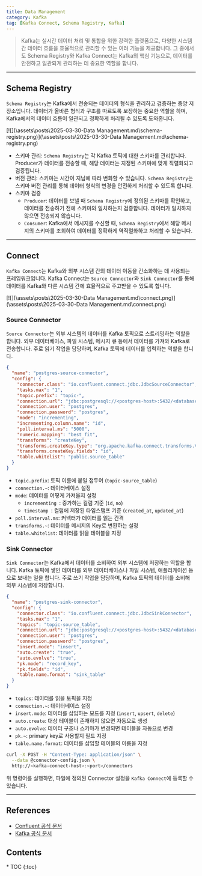 ```yaml
---
title: Data Management
category: Kafka
tag: [Kafka Connect, Schema Registry, Kafka]
---
```


> Kafka는 실시간 데이터 처리 및 통합을 위한 강력한 플랫폼으로, 다양한 시스템 간 데이터 흐름을 효율적으로 관리할 수 있는 여러 기능을 제공합니다. 그 중에서도 Schema Registry와 Kafka Connect는 Kafka의 핵심 기능으로, 데이터를 안전하고 일관되게 관리하는 데 중요한 역할을 합니다.

---

## Schema Registry
`Schema Registry`는 Kafka에서 전송되는 데이터의 형식을 관리하고 검증하는 중앙 저장소입니다. 데이터가 올바른 형식과 구조를 따르도록 보장하는 중요한 역할을 하며, Kafka에서의 데이터 흐름이 일관되고 정확하게 처리될 수 있도록 도와줍니다.

[![](\assets\posts\2025-03-30-Data Management.md\schema-registry.png)](\assets\posts\2025-03-30-Data Management.md\schema-registry.png)

- 스키마 관리: `Schema Registry`는 각 Kafka 토픽에 대한 스키마를 관리합니다. Producer가 데이터를 전송할 때, 해당 데이터는 지정된 스키마에 맞게 직렬화되고 검증됩니다.
- 버전 관리: 스키마는 시간이 지남에 따라 변화할 수 있습니다. `Schema Registry`는 스키마 버전 관리를 통해 데이터 형식의 변경을 안전하게 처리할 수 있도록 합니다. 
- 스키마 검증
  - `Producer`: 데이터를 보낼 때 `Schema Registry`에 정의된 스키마를 확인하고, 데이터를 전송하기 전에 스키마와 일치하는지 검증합니다. 데이터가 일치하지 않으면 전송되지 않습니다.
  - `Consumer`: Kafka에서 메시지를 수신할 때, `Schema Registry`에서 해당 메시지의 스키마를 조회하여 데이터를 정확하게 역직렬화하고 처리할 수 있습니다. 

---

## Connect
`Kafka Connect`는 Kafka와 외부 시스템 간의 데이터 이동을 간소화하는 데 사용되는 프레임워크입니다. Kafka Connect는 `Source Connector`와 `Sink Connector`를 통해 데이터를 Kafka와 다른 시스템 간에 효율적으로 주고받을 수 있도록 합니다.

[![](\assets\posts\2025-03-30-Data Management.md\connect.png)](\assets\posts\2025-03-30-Data Management.md\connect.png)

### Source Connector
`Source Connector`는 외부 시스템의 데이터를 Kafka 토픽으로 스트리밍하는 역할을 합니다. 외부 데이터베이스, 파일 시스템, 메시지 큐 등에서 데이터를 가져와 Kafka로 전송합니다. 주로 읽기 작업을 담당하며, Kafka 토픽에 데이터를 입력하는 역할을 합니다.

```json
{
  "name": "postgres-source-connector",  
  "config": {
    "connector.class": "io.confluent.connect.jdbc.JdbcSourceConnector",  
    "tasks.max": "1",  
    "topic.prefix": "topic-",  
    "connection.url": "jdbc:postgresql://<postgres-host>:5432/<database>",
    "connection.user": "postgres",
    "connection.password": "postgres",
    "mode": "incrementing",  
    "incrementing.column.name": "id",  
    "poll.interval.ms": "5000",  
    "numeric.mapping": "best_fit",  
    "transforms": "createKey",  
    "transforms.createKey.type": "org.apache.kafka.connect.transforms.ValueToKey",  
    "transforms.createKey.fields": "id",  
    "table.whitelist": "public.source_table"  
  }
}

```
- `topic.prefix`: 토픽 이름에 붙일 접두어 (`topic-source_table`)
- `connection.~`: 데이터베이스 설정
- `mode`: 데이터를 어떻게 가져올지 설정
  - `incrementing `: 증가하는 컬럼 기준 (`id`, `no`)
  - `timestamp `: 컬럼에 저장된 타임스탬프 기준 (`created_at`, `updated_at`)
- `poll.interval.ms`: 커넥터가 데이터를 읽는 간격
- `transforms.~`: 데이터를 메시지의 Key로 변환하는 설정
- `table.whitelist`: 데이터를 읽을 테이블을 지정

### Sink Connector
`Sink Connector`는 Kafka에서 데이터를 소비하여 외부 시스템에 저장하는 역할을 합니다. Kafka 토픽에 쌓인 데이터를 외부 데이터베이스나 파일 시스템, 애플리케이션 등으로 보내는 일을 합니다. 주로 쓰기 작업을 담당하며, Kafka 토픽의 데이터를 소비해 외부 시스템에 저장합니다.

```json
{
  "name": "postgres-sink-connector",  
  "config": {
    "connector.class": "io.confluent.connect.jdbc.JdbcSinkConnector", 
    "tasks.max": "1",  
    "topics": "topic-source_table",  
    "connection.url": "jdbc:postgresql://<postgres-host>:5432/<database>",
    "connection.user": "postgres",  
    "connection.password": "postgres", 
    "insert.mode": "insert",  
    "auto.create": "true",  
    "auto.evolve": "true",  
    "pk.mode": "record_key",  
    "pk.fields": "id",  
    "table.name.format": "sink_table"  
  }
}
```
- `topics`: 데이터를 읽을 토픽을 지정
- `connection.~`: 데이터베이스 설정
- `insert.mode`: 데이터를 삽입하는 모드를 지정 (`insert`, `upsert`, `delete`)
- `auto.create`: 대상 테이블이 존재하지 않으면 자동으로 생성
- `auto.evolve`: 데이터 구조나 스키마가 변경되면 테이블을 자동으로 변경
- `pk.~`: primary key로 사용할지 필드 지정
- `table.name.format`: 데이터를 삽입할 테이블의 이름을 지정

```bash
curl -X POST -H "Content-Type: application/json" \
  --data @connector-config.json \
  http://<kafka-connect-host>:<port>/connectors
```
위 명령어를 실행하면, 파일에 정의된 Connector 설정을 `Kafka Connect`에 등록할 수 있습니다.


---

## References
- [Confluent 공식 문서](https://docs.confluent.io/)
- [Kafka 공식 문서](https://kafka.apache.org/documentation/)

<nav class="post-toc" markdown="1">
  <h2>Contents</h2>
* TOC
{:toc}
</nav>
